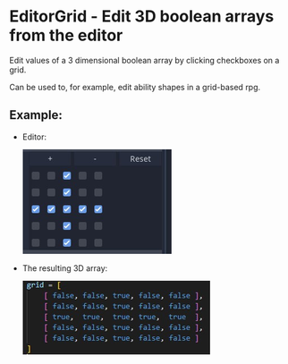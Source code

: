 # EditorGrid - Edit 3D boolean arrays from the editor

Edit values of a 3 dimensional boolean array by clicking checkboxes on a grid. 

Can be used to, for example, edit ability shapes in a grid-based rpg.

## Example:

- Editor:

  ![Grid](/raw/screenshot-grid.jpg)

- The resulting 3D array:

  ![Result](/raw/screenshot-grid-result.jpg)